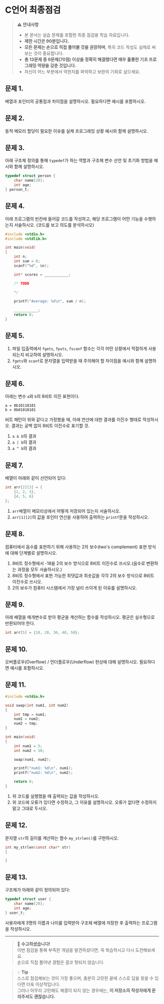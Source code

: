 # C언어 최종점검

> ⚠️ **안내사항**  
> - 본 문서는 실습 문제를 포함한 최종 점검용 학습 자료입니다.  
> - **제한 시간은 90분입니다.**  
> - **모든 문제는 손으로 직접 풀어볼 것을 권장하며**, 특히 코드 작성도 실제로 써보는 것이 중요합니다.  
> - **총 13문제 중 9문제(70점) 이상을 정확히 해결했다면 매우 훌륭한 기초 프로그래밍 역량을 갖춘 것입니다.**  
> - 자신이 어느 부분에서 약한지를 파악하고 보완의 기회로 삼으세요.

## 문제 1.

배열과 포인터의 공통점과 차이점을 설명하시오. 필요하다면 예시를 포함하시오.

## 문제 2.

동적 메모리 할당이 필요한 이유를 실제 프로그래밍 상황 예시와 함께 설명하시오.

## 문제 3.

아래 구조체 정의를 통해 `typedef`가 하는 역할과 구조체 변수 선언 및 초기화 방법을 예시와 함께 설명하시오.
```c
typedef struct person {
    char name[20];
    int age;
} person_t;
```

## 문제 4.

아래 프로그램의 빈칸에 들어갈 코드를 작성하고, 해당 프로그램이 어떤 기능을 수행하는지 서술하시오. (코드를 보고 의도를 분석하시오)
```c
#include <stdio.h>
#include <stdlib.h>

int main(void) 
{
    int n;
    int sum = 0;
    scanf("%d", &n);

    int* scores = ___________;

    /* TODO
    
    */

    printf("Average: %d\n", sum / n);

    ___________;
    return 0;
}
```

## 문제 5.

1. 파일 입출력에서 `fgets`, `fputs`, `fscanf` 함수는 각각 어떤 상황에서 적절하게 사용되는지 비교하여 설명하시오.  
2. `fgets`와 `scanf`로 문자열을 입력받을 때 주의해야 할 차이점을 예시와 함께 설명하시오.

## 문제 6.

아래는 변수 `a`와 `b`의 8비트 이진 표현이다.
```
a = 0b10110101  
b = 0b01010101
```
비트 패턴이 위와 같다고 가정했을 때, 아래 연산에 대한 결과를 이진수 형태로 작성하시오. 결과는 공백 없이 8비트 이진수로 표기할 것.

1. `a & b`의 결과
2. `a | b`의 결과
3. `a ^ b`의 결과

## 문제 7.

배열이 아래와 같이 선언되어 있다:
```c
int arr[2][3] = {
    {1, 2, 3},
    {4, 5, 6}
};
```

1. `arr`배열이 메모리상에서 어떻게 저장되어 있는지 서술하시오.
2. `arr[1][2]`의 값을 포인터 연산을 사용하여 출력하는 `printf`문을 작성하시오.

## 문제 8.

컴퓨터에서 음수를 표현하기 위해 사용하는 2의 보수(two's complement) 표현 방식에 대해 단계별로 설명하시오.

1. 8비트 정수형에서 -18을 2의 보수 방식으로 8비트 이진수로 쓰시오.(음수로 변환하는 과정을 모두 서술하시오.)
2. 8비트 정수형에서 표현 가능한 최댓값과 최솟값을 각각 2의 보수 방식으로 8비트 이진수로 쓰시오.
3. 2의 보수가 컴퓨터 시스템에서 가장 널리 쓰이게 된 이유를 설명하시오.

## 문제 9.

아래 배열을 매개변수로 받아 평균을 계산하는 함수를 작성하시오. 평균은 실수형으로 반환되어야 한다.
```c
int arr[5] = {10, 20, 30, 40, 50};
```

## 문제 10.

오버플로우(Overflow) / 언더플로우(Underflow) 현상에 대해 설명하시오. 필요하다면 예시를 포함하시오.

## 문제 11.

```c
#include <stdio.h>

void swap(int num1, int num2)
{
    int tmp = num1;
    num1 = num2;
    num2 = tmp;
}

int main(void)
{
    int num1 = 5;
    int num2 = 10;

    swap(num1, num2);

    printf("num1: %d\n", num1);
    printf("num2: %d\n", num2);

    return 0;
}

```

1. 위 코드를 실행했을 때 출력되는 값을 작성하시오.  
2. 위 코드에 오류가 있다면 수정하고, 그 이유를 설명하시오. 오류가 없다면 수정하지 말고 그대로 두시오.

## 문제 12.

문자열 `str`의 길이를 계산하는 함수 `my_strlen()`를 구현하시오.
```c
int my_strlen(const char* str)
{

}
```

## 문제 13.

구조체가 아래와 같이 정의되어 있다:

```c
typedef struct user {
    char name[20];
    int age;
} user_t;
```

사용자에게 3명의 이름과 나이를 입력받아 구조체 배열에 저장한 후 출력하는 프로그램을 작성하시오.

---

> 🎉 **수고하셨습니다!**  
> 이번 점검을 통해 부족한 개념을 발견하셨다면, 꼭 복습하시고 다시 도전해보세요.  
> 손으로 직접 풀어낸 경험은 결코 헛되지 않습니다.

> 💡 **Tip**  
> 스스로 점검해보는 것이 가장 좋으며, 충분히 고민한 끝에 스스로 답을 찾을 수 있다면 더욱 이상적입니다.  
> 그러나 아무리 고민해도 해결이 되지 않는 경우에는, **이 저장소의 작성자에게 문의주셔도 괜찮습니다.**  